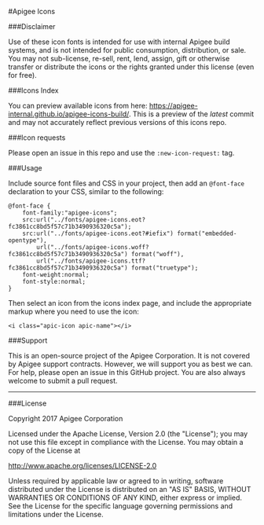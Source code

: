 #Apigee Icons

###Disclaimer

Use of these icon fonts is intended for use with internal Apigee build systems, and is not intended for public consumption, distribution, or sale. You may not sub-license, re-sell, rent, lend, assign, gift or otherwise transfer or distribute the icons or the rights granted under this license (even for free).

###Icons Index

You can preview available icons from here: https://apigee-internal.github.io/apigee-icons-build/. This is a preview of the *latest* commit and may not accurately reflect previous versions of this icons repo.

###Icon requests

Please open an issue in this repo and use the `:new-icon-request:` tag.

###Usage

Include source font files and CSS in your project, then add an `@font-face` declaration to your CSS, similar to the following:

```
@font-face {
	font-family:"apigee-icons";
	src:url("../fonts/apigee-icons.eot?fc3861cc8bd5f57c71b3490936320c5a");
	src:url("../fonts/apigee-icons.eot?#iefix") format("embedded-opentype"),
		url("../fonts/apigee-icons.woff?fc3861cc8bd5f57c71b3490936320c5a") format("woff"),
		url("../fonts/apigee-icons.ttf?fc3861cc8bd5f57c71b3490936320c5a") format("truetype");
	font-weight:normal;
	font-style:normal;
}
```

Then select an icon from the icons index page, and include the appropriate markup where you need to use the icon:

```
<i class="apic-icon apic-name"></i>
```

###Support

This is an open-source project of the Apigee Corporation. It is not covered by Apigee support contracts. However, we will support you as best we can. For help, please open an issue in this GitHub project. You are also always welcome to submit a pull request.

- - -

###License

Copyright 2017 Apigee Corporation

Licensed under the Apache License, Version 2.0 (the "License");
you may not use this file except in compliance with the License.
You may obtain a copy of the License at

http://www.apache.org/licenses/LICENSE-2.0

Unless required by applicable law or agreed to in writing, software
distributed under the License is distributed on an "AS IS" BASIS,
WITHOUT WARRANTIES OR CONDITIONS OF ANY KIND, either express or implied.
See the License for the specific language governing permissions and
limitations under the License.
